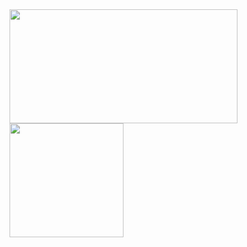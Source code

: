 <img src="https://user-images.githubusercontent.com/109806160/180463722-0a04f0ba-fb8b-45e0-8099-a78a8cc6fdf3.jpg" align="left" width="400" height="200" />
<img src="https://user-images.githubusercontent.com/109806160/180595387-1d716687-5eb8-4955-8254-a6165240d7c0.jpg" align="left width="400" height="200" />
